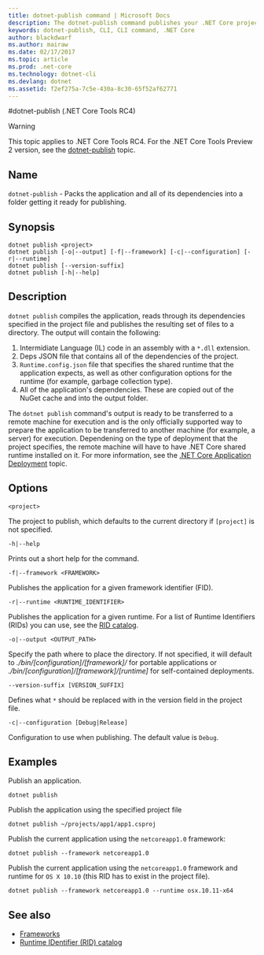 ```yaml
---
title: dotnet-publish command | Microsoft Docs
description: The dotnet-publish command publishes your .NET Core project into a directory. 
keywords: dotnet-publish, CLI, CLI command, .NET Core
author: blackdwarf
ms.author: mairaw
ms.date: 02/17/2017
ms.topic: article
ms.prod: .net-core
ms.technology: dotnet-cli
ms.devlang: dotnet
ms.assetid: f2ef275a-7c5e-430a-8c30-65f52af62771
---
```


#dotnet-publish (.NET Core Tools RC4)

> [!WARNING]
> This topic applies to .NET Core Tools RC4. For the .NET Core Tools Preview 2 version,
> see the [dotnet-publish](../../tools/dotnet-publish.md) topic.

## Name

`dotnet-publish` - Packs the application and all of its dependencies into a folder getting it ready for publishing.

## Synopsis

```
dotnet publish <project>
dotnet publish [-o|--output] [-f|--framework] [-c|--configuration] [-r|--runtime]
dotnet publish [--version-suffix]
dotnet publish [-h|--help]
```

## Description

`dotnet publish` compiles the application, reads through its dependencies specified in the project file and publishes the resulting set of files to a directory. The output will contain the following:

1. Intermidiate Language (IL) code in an assembly with a `*.dll` extension.
2. Deps JSON file that contains all of the dependencies of the project. 
3. `Runtime.config.json` file that specifies the shared runtime that the application expects, as well as other configuration options for the runtime (for example, garbage collection type).
4. All of the application's dependencies. These are copied out of the NuGet cache and into the output folder. 

The `dotnet publish` command's output is ready to be transferred to a remote machine for execution and is the only officially supported way to prepare the application to be transferred to another machine (for example, a server) for execution. Dependening on the type of deployment that the project specifies, the remote machine will have to have .NET Core shared runtime installed on it. For more information, see the [.NET Core Application Deployment](../deploying/index.md) topic.

## Options

`<project>` 

The project to publish, which defaults to the current directory if `[project]` is not specified. 

`-h|--help`

Prints out a short help for the command.  

`-f|--framework <FRAMEWORK>`

Publishes the application for a given framework identifier (FID). 

`-r|--runtime <RUNTIME_IDENTIFIER>`

Publishes the application for a given runtime. For a list of Runtime Identifiers (RIDs) you can use, see the [RID catalog](../../rid-catalog.md).

`-o|--output <OUTPUT_PATH>`

Specify the path where to place the directory. If not specified, it will default to *_./bin/[configuration]/[framework]/_* 
for portable applications or *_./bin/[configuration]/[framework]/[runtime]_* for self-contained deployments.

`--version-suffix [VERSION_SUFFIX]`

Defines what `*` should be replaced with in the version field in the project file.

`-c|--configuration [Debug|Release]`

Configuration to use when publishing. The default value is `Debug`.

## Examples

Publish an application.

`dotnet publish`

Publish the application using the specified project file

`dotnet publish ~/projects/app1/app1.csproj`
	
Publish the current application using the `netcoreapp1.0` framework:

`dotnet publish --framework netcoreapp1.0`
	
Publish the current application using the `netcoreapp1.0` framework and runtime for `OS X 10.10` (this RID has to 
exist in the project file).

`dotnet publish --framework netcoreapp1.0 --runtime osx.10.11-x64`

## See also
* [Frameworks](../../../standard/frameworks.md)
* [Runtime IDentifier (RID) catalog](../../rid-catalog.md)
